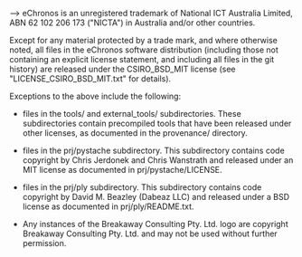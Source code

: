 <!--
     eChronos Real-Time Operating System
     Copyright (c) 2017, Commonwealth Scientific and Industrial Research
     Organisation (CSIRO) ABN 41 687 119 230.

     All rights reserved. CSIRO is willing to grant you a licence to the eChronos
     real-time operating system under the terms of the CSIRO_BSD_MIT license. See
     the file "LICENSE_CSIRO_BSD_MIT.txt" for details.

     @TAG(CSIRO_BSD_MIT)
-->
-->
eChronos is an unregistered trademark of National ICT Australia Limited, ABN 62 102 206 173 ("NICTA") in Australia and/or other countries.

Except for any material protected by a trade mark, and where otherwise noted, all files in the eChronos software distribution (including those not containing an explicit license statement, and including all files in the git history) are released under the CSIRO_BSD_MIT license (see "LICENSE_CSIRO_BSD_MIT.txt" for details).

Exceptions to the above include the following:

- files in the tools/ and external_tools/ subdirectories.
These subdirectories contain precompiled tools that have been released under other licenses, as documented in the provenance/ directory.

- files in the prj/pystache subdirectory.
This subdirectory contains code copyright by Chris Jerdonek and Chris Wanstrath and released under an MIT license as documented in prj/pystache/LICENSE.

- files in the prj/ply subdirectory.
This subdirectory contains code copyright by David M. Beazley (Dabeaz LLC) and released under a BSD license as documented in prj/ply/README.txt.

- Any instances of the Breakaway Consulting Pty. Ltd. logo are copyright Breakaway Consulting Pty. Ltd. and may not be used without further permission.